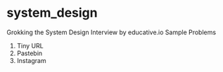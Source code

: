 # system_design

Grokking the System Design Interview by educative.io Sample Problems

1. Tiny URL
2. Pastebin
3. Instagram
